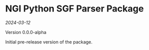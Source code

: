 # NGI Python SGF Parser Package

_2024-03-12_

Version 0.0.0-alpha

Initial pre-release version of the package.
